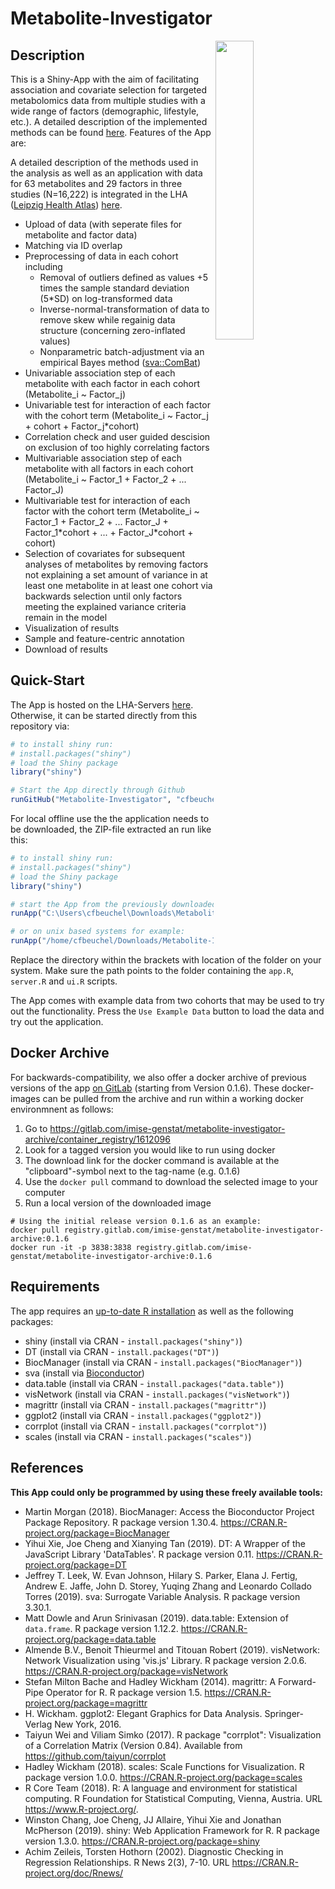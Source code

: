 # Metabolite-Investigator

<img align="right" width="35%" height="auto" src="hex_metinv.png">

## Description

This is a Shiny-App with the aim of facilitating association and covariate selection for targeted metabolomics data from multiple studies with a wide range of factors (demographic, lifestyle, etc.). A detailed description of the implemented methods can be found [here](https://academic.oup.com/bioinformatics/advance-article/doi/10.1093/bioinformatics/btaa967/5983322). Features of the App are:

A detailed description of the methods used in the analysis as well as an application with data for 63 metabolites and 29 factors in three studies (N=16,222) is integrated in the LHA ([Leipzig Health Atlas](https://www.health-atlas.de/)) [here](https://www.health-atlas.de/models/23).

* Upload of data (with seperate files for metabolite and factor data)
* Matching via ID overlap
* Preprocessing of data in each cohort including
  + Removal of outliers defined as values +5 times the sample standard deviation (5*SD) on log-transformed data
  + Inverse-normal-transformation of data to remove skew while regainig data structure (concerning zero-inflated values)
  + Nonparametric batch-adjustment via an empirical Bayes method ([sva::ComBat](https://bioconductor.org/packages/release/bioc/html/sva.html))
* Univariable association step of each metabolite with each factor in each cohort (Metabolite_i ~ Factor_j)
* Univariable test for interaction of each factor with the cohort term (Metabolite_i ~ Factor_j + cohort + Factor_j*cohort)
* Correlation check and user guided descision on exclusion of too highly correlating factors
* Multivariable association step of each metabolite with all factors in each cohort (Metabolite_i ~ Factor_1 + Factor_2 + ... Factor_J)
* Multivariable test for interaction of each factor with the cohort term (Metabolite_i ~ Factor_1 + Factor_2 + ... Factor_J + Factor_1\*cohort + ... + Factor_J\*cohort + cohort)
* Selection of covariates for subsequent analyses of metabolites by removing factors not explaining a set amount of variance in at least one metabolite in at least one cohort via backwards selection until only factors meeting the explained variance criteria remain in the model 
* Visualization of results
* Sample and feature-centric annotation
* Download of results

## Quick-Start

The App is hosted on the LHA-Servers [here](https://apps.health-atlas.de/metabolite-investigator/). Otherwise, it can be started directly from this repository via:

```r
# to install shiny run:
# install.packages("shiny")
# load the Shiny package
library("shiny")

# Start the App directly through Github
runGitHub("Metabolite-Investigator", "cfbeuchel")
```

For local offline use the the application needs to be downloaded, the ZIP-file extracted an run like this:

```r
# to install shiny run:
# install.packages("shiny")
# load the Shiny package
library("shiny")

# start the App from the previously downloaded folder, e.g.
runApp("C:\Users\cfbeuchel\Downloads\Metabolite-Investigator-master")

# or on unix based systems for example:
runApp("/home/cfbeuchel/Downloads/Metabolite-Investigator-master")
```

Replace the directory within the brackets with location of the folder on your system. Make sure the path points to the folder containing the `app.R`, `server.R` and `ui.R` scripts.

The App comes with example data from two cohorts that may be used to try out
the functionality. Press the `Use Example Data` button to load the data and try out the application. 

## Docker Archive

For backwards-compatibility, we also offer a docker archive of previous versions of the app [on GitLab](https://gitlab.com/imise-genstat/metabolite-investigator-archive/container_registry/1612096) (starting from Version 0.1.6). These docker-images can be pulled from the archive and run within a working docker environmnent as follows:

1. Go to https://gitlab.com/imise-genstat/metabolite-investigator-archive/container_registry/1612096
2. Look for a tagged version you would like to run using docker
3. The download link for the docker command is available at the "clipboard"-symbol next to the tag-name (e.g. 0.1.6)
4. Use the `docker pull` command to download the selected image to your computer
5. Run a local version of the downloaded image

```
# Using the initial release version 0.1.6 as an example: 
docker pull registry.gitlab.com/imise-genstat/metabolite-investigator-archive:0.1.6
docker run -it -p 3838:3838 registry.gitlab.com/imise-genstat/metabolite-investigator-archive:0.1.6
```

## Requirements

The app requires an [up-to-date R installation](https://www.r-project.org/) as well as the following
packages:

* shiny  (install via CRAN - `install.packages("shiny")`)
* DT  (install via CRAN - `install.packages("DT")`)
* BiocManager  (install via CRAN - `install.packages("BiocManager")`)
* sva (install via
  [Bioconductor](https://bioconductor.org/packages/release/bioc/html/sva.html))
* data.table (install via CRAN - `install.packages("data.table")`)
* visNetwork (install via CRAN - `install.packages("visNetwork")`)
* magrittr (install via CRAN - `install.packages("magrittr")`)
* ggplot2 (install via CRAN - `install.packages("ggplot2")`)
* corrplot (install via CRAN - `install.packages("corrplot")`)
* scales (install via CRAN - `install.packages("scales")`)

## References

**This App could only be programmed by using these freely available tools:**

* Martin Morgan (2018). BiocManager: Access the Bioconductor Project Package Repository. R package version 1.30.4.
  https://CRAN.R-project.org/package=BiocManager
* Yihui Xie, Joe Cheng and Xianying Tan (2019). DT: A Wrapper of the JavaScript Library 'DataTables'. R package version 0.11.
  https://CRAN.R-project.org/package=DT
* Jeffrey T. Leek, W. Evan Johnson, Hilary S. Parker, Elana J. Fertig, Andrew E. Jaffe, John D. Storey, Yuqing Zhang and Leonardo Collado Torres
  (2019). sva: Surrogate Variable Analysis. R package version 3.30.1.
* Matt Dowle and Arun Srinivasan (2019). data.table: Extension of `data.frame`. R package version 1.12.2.
  https://CRAN.R-project.org/package=data.table
* Almende B.V., Benoit Thieurmel and Titouan Robert (2019). visNetwork: Network Visualization using 'vis.js' Library. R package version 2.0.6.
  https://CRAN.R-project.org/package=visNetwork
* Stefan Milton Bache and Hadley Wickham (2014). magrittr: A Forward-Pipe Operator for R. R package version 1.5.
  https://CRAN.R-project.org/package=magrittr
* H. Wickham. ggplot2: Elegant Graphics for Data Analysis. Springer-Verlag New York, 2016.
* Taiyun Wei and Viliam Simko (2017). R package "corrplot": Visualization of a Correlation Matrix (Version 0.84). Available from
  https://github.com/taiyun/corrplot
* Hadley Wickham (2018). scales: Scale Functions for Visualization. R package version 1.0.0. https://CRAN.R-project.org/package=scales
* R Core Team (2018). R: A language and environment for statistical computing. R Foundation for Statistical Computing, Vienna, Austria. URL
  https://www.R-project.org/.
* Winston Chang, Joe Cheng, JJ Allaire, Yihui Xie and Jonathan McPherson (2019). shiny: Web Application Framework for R. R package version 1.3.0.
  https://CRAN.R-project.org/package=shiny
* Achim Zeileis, Torsten Hothorn (2002). Diagnostic Checking in Regression Relationships. R News 2(3), 7-10. URL
  https://CRAN.R-project.org/doc/Rnews/
